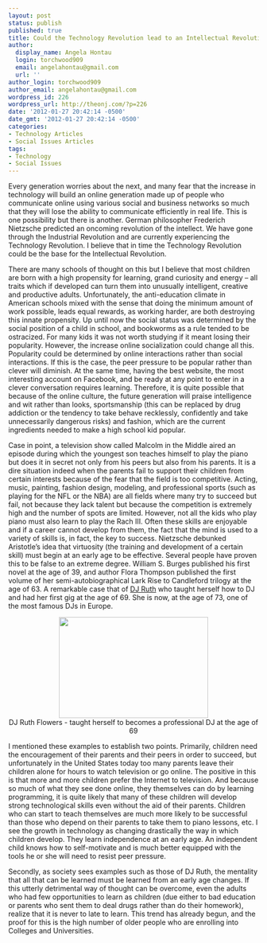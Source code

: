 ```yaml
---
layout: post
status: publish
published: true
title: Could the Technology Revolution lead to an Intellectual Revolution?
author:
  display_name: Angela Hontau
  login: torchwood909
  email: angelahontau@gmail.com
  url: ''
author_login: torchwood909
author_email: angelahontau@gmail.com
wordpress_id: 226
wordpress_url: http://theonj.com/?p=226
date: '2012-01-27 20:42:14 -0500'
date_gmt: '2012-01-27 20:42:14 -0500'
categories:
- Technology Articles
- Social Issues Articles
tags:
- Technology
- Social Issues
---
```

<p>Every generation worries about the next, and many fear that the increase in technology will build an online generation made up of people who communicate online using various social and business networks so much that they will lose the ability to communicate efficiently in real life. This is one possibility but there is another. German philosopher Frederich Nietzsche predicted an oncoming revolution of the intellect. We have gone through the Industrial Revolution and are currently experiencing the Technology Revolution. I believe that in time the Technology Revolution could be the base for the Intellectual Revolution. </p>
<p>There are many schools of thought on this but I believe that most children are born with a high propensity for learning, grand curiosity and energy – all traits which if developed can turn them into unusually intelligent, creative and productive adults. Unfortunately, the anti-education climate in American schools mixed with the sense that doing the minimum amount of work possible, leads equal rewards, as working harder, are both destroying this innate propensity. Up until now the social status was determined by the social position of a child in school, and bookworms as a rule tended to be ostracized. For many kids it was not worth studying if it meant losing their popularity. However, the increase online socialization could change all this. Popularity could be determined by online interactions rather than social interactions. If this is the case, the peer pressure to be popular rather than clever will diminish. At the same time, having the best website, the most interesting account on Facebook, and be ready at any point to enter in a clever conversation requires learning. Therefore, it is quite possible that because of the online culture, the future generation will praise intelligence and wit rather than looks, sportsmanship (this can be replaced by drug addiction or the tendency to take behave recklessly, confidently and take unnecessarily dangerous risks) and fashion, which are the current ingredients needed to make a high school kid popular.</p>
<p>Case in point, a television show called Malcolm in the Middle aired an episode during which the youngest son teaches himself to play the piano but does it in secret not only from his peers but also from his parents. It is a dire situation indeed when the parents fail to support their children from certain interests because of the fear that the field is too competitive. Acting, music, painting, fashion design, modeling, and professional sports (such as playing for the NFL or the NBA) are all fields where many try to succeed but fail, not because they lack talent but because the competition is extremely high and the number of spots are limited. However, not all the kids who play piano must also learn to play the Rach III. Often these skills are enjoyable and if a career cannot develop from them, the fact that the mind is used to a variety of skills is, in fact, the key to success. Nietzsche debunked Aristotle’s idea that virtuosity (the training and development of a certain skill) must begin at an early age to be effective. Several people have proven this to be false to an extreme degree. William S. Burges published his first novel at the age of 39, and author Flora Thompson published the first volume of her semi-autobiographical Lark Rise to Candleford trilogy at the age of 63. A remarkable case that of <a href="http://www.odditycentral.com/pics/mammy-rock-the-granny-dj.html" title="DJ Ruth">DJ Ruth</a> who taught herself how to DJ and had her first gig at the age of 69. She is now, at the age of 73, one of the most famous DJs in Europe.</p>
<p><center><a href="http://gossilicious.com/?tag=dj-ruth-flowers"><img src="http://theonj.com/wp-content/uploads/2012/01/Screen-Shot-2012-01-27-at-1.52.32-PM-300x203.png" alt="" title="DJ Ruth Flowers" width="300" height="203" class="alignnone size-medium wp-image-230" /></a><br />DJ Ruth Flowers - taught herself to becomes a professional DJ at the age of 69</center></p>
<p>I mentioned these examples to establish two points. Primarily, children need the encouragement of their parents and their peers in order to succeed, but unfortunately in the United States today too many parents leave their children alone for hours to watch television or go online. The positive in this is that more and more children prefer the Internet to television. And because so much of what they see done online, they themselves can do by learning programming, it is quite likely that many of these children will develop strong technological skills even without the aid of their parents. Children who can start to teach themselves are much more likely to be successful than those who depend on their parents to take them to piano lessons, etc. I see the growth in technology as changing drastically the way in which children develop. They learn independence at an early age. An independent child knows how to self-motivate and is much better equipped with the tools he or she will need to resist peer pressure.</p>
<p>Secondly, as society sees examples such as those of DJ Ruth, the mentality that all that can be learned must be learned from an early age changes. If this utterly detrimental way of thought can be overcome, even the adults who had few opportunities to learn as children (due either to bad education or parents who sent them to deal drugs rather than do their homework), realize that it is never to late to learn. This trend has already begun, and the proof for this is the high number of older people who are enrolling into Colleges and Universities.</p>

